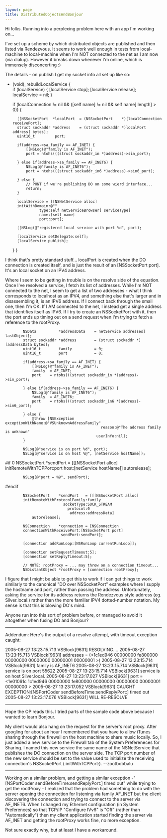 ```yaml
---
layout: page
title: DistributedObjectsAndBonjour
---
```


Hi folks. Running into a perplexing problem here with an app I'm working on...

I've set up a scheme by which distributed objects are published and then listed via Rendezvous. It seems to work well enough in tests from local-machine to local-machine when I'm NOT connected to the net as I am now (via dialup). However it breaks down whenever I'm online, which is immensely disconcerting :)

The details - on publish I get my socket info all set up like so:

    
- (void)_rebuildLocalService {	
	if (localService) {
		[localService stop];
		[localService release];
		localService = nil;
	}
	
	if (localConnection != nil
		&& ([self name] != nil
			&& self name] length] > 0)) {
		
		[[NSSocketPort	*localPort	= (NSSocketPort    *)[localConnection receivePort];	
		struct sockaddr	*address	= (struct sockaddr *)localPort address] bytes];
		uint16_t		 port;
		
		if(address->sa_family == AF_INET) {
			[[NSLog(@"family is AF_INET");
			port = ntohs(((struct sockaddr_in *)address)->sin_port);
			
		} else if(address->sa_family == AF_INET6) {
			NSLog(@"family is AF_INET6");
			port = ntohs(((struct sockaddr_in6 *)address)->sin6_port);
			
		} else {
			// PUNT if we're publishing DO on some wierd interface...
			return;
		}
		
		localService = [[NSNetService alloc] 
		initWithDomain:@""
				  type:self netServiceBrowser] serviceType]
				  name:[self name] 
				  port:port];

		[[NSLog(@"registered local service with port %d", port);
		
		[localService setDelegate:self];
		[localService publish];
	}
}


I think that's pretty standard stuff... localPort is created when the DO connection is created itself, and is just the result of an [NSSocketPort port]. It's an local socket on an IPV4 address.

Where I seem to be getting in trouble is on the resolve side of the equation. Once I've resolved a service, I fetch its list of addresses. While I'm NOT connected to the net, I seem to get a list of two addresses - what I think corresponds to localhost as an IPV4, and something else that's larger and in disassembling it, is an IPV6 address. If I connect back through the small one, then I'm OK. If I AM connected to the net, I instead get a single address that identifies itself as IPV6. If I try to create an NSSocketPort with it, then the port ends up timing out on a send request when I'm trying to fetch a reference to the rootProxy.

    
			NSData			*addressData	= netService addresses] lastObject];
			struct sockaddr	*address		= (struct sockaddr *)[addressData bytes];
			uint16_t		family			= 0;
			uint16_t		port			= 0;
			
			if(address->sa_family == AF_INET) {
				[[NSLog(@"family is AF_INET");
				family	= AF_INET;
				port	= ntohs(((struct sockaddr_in *)address)->sin_port);
				
			} else if(address->sa_family == AF_INET6) {
				NSLog(@"family is AF_INET6");
				family	= AF_INET6;
				port	= ntohs(((struct sockaddr_in6 *)address)->sin6_port);
				
			} else {
				@throw [NSException exceptionWithName:@"VSUnknownAddressFamily"
											   reason:@"The address family is unknown"
											 userInfo:nil];				
			}
			
			NSLog(@"service is on port %d", port);
			NSLog(@"service is on host %@", [netService hostName]);
			

#if 0
			NSSocketPort	*sendPort	= [[[NSSocketPort alloc]
				initRemoteWithTCPPort:port host:[netService hostName]]
				autorelease];
			
			NSLog(@"port = %@", sendPort);
#endif
			
			NSSocketPort    *sendPort   = [[[NSSocketPort alloc]
			initRemoteWithProtocolFamily:family 
							  socketType:SOCK_STREAM 
								protocol:0
								 address:addressData]
				autorelease];
			
			NSConnection	*connection	= [NSConnection 
			connectionWithReceivePort:[NSSocketPort port]
							 sendPort:sendPort];
			
			[connection addRunLoop:[NSRunLoop currentRunLoop]];

			[connection setRequestTimeout:5];
			[connection setReplyTimeout:5];
			
			// NOTE: rootProxy = ... may throw on a connection timeout...
			NSDistantObject	*rootProxy = [connection rootProxy];



I figure that I might be able to get this to work if I can get things to work similarly to the canonical "DO over NSSocketPort" examples where I supply the hostname and port, rather than passing the address. Unfortunately, asking the service for its address returns the Rendezvous style address (eg. Silver.local.) rather than the more familiar IPV4 dotted-number notation. My sense is that this is blowing DO's mind.

Anyone run into this sort of problem before, or managed to avoid it altogether when fusing DO and Bonjour?

----

Addendum: Here's the output of a resolve attempt, with timeout exception caught:

    
2005-08-27 13:23:15.713 VSBlock[9631] RESOLVING....
2005-08-27 13:23:15.713 VSBlock[9631] addresses = (<1c1ed946 00000000 fe800000 00000000 00000000 00000001 00000001 >)
2005-08-27 13:23:15.714 VSBlock[9631] family is AF_INET6
2005-08-27 13:23:15.714 VSBlock[9631] service is on port 55622
2005-08-27 13:23:15.714 VSBlock[9631] service is on host Silver.local.
2005-08-27 13:23:17.027 VSBlock[9631] port = <1e01061c 1c1ed946 00000000 fe800000 00000000 00000000 00000001 00000000 >
2005-08-27 13:23:17.052 VSBlock[9631] CAUGHT EXCEPTION:[NSPortCoder sendBeforeTime:sendReplyPort:] timed out
2005-08-27 13:23:17.076 VSBlock[9631] WILL RE-RESOLVE



----

Hope the OP reads this. I tried parts of the sample code above because I wanted to learn Bonjour. 

My client would also hang on the request for the server's root proxy. After googling for about an hour I remembered that you have to allow iTunes sharing through the firewall on the host machine to share music locally. So, I just added a new service to the Firewall tab of the System Prefereneces for Sharing. I named this new service the same name of the NSNetService that publishes the DO connection on the server side. The TCP port number of the new service should be set to the value used to initialize the receiving connection's NSSocketPort (    initWithTCPPort:). --zootbobbalu 

----

Working on a similar problem, and getting a similar exception -"[NSPortCoder sendBeforeTime:sendReplyPort:] timed out" while trying to get the rootProxy - I realized that the problem had something to do with the server opening the connection for listening via family AF_INET but the client discovering the connection and trying to connect to the server via AF_INET6.  When I changed my Ethernet configuration (in System Preferences) so that TCP/IP "Configure IVv6" is "Off" (rather than "Automatically") then my client application started finding the server via AF_INET and getting the rootProxy works fine, no more exception.

Not sure exactly why, but at least I have a workaround.


